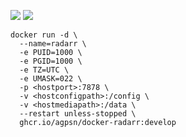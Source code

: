 ![ ](https://ghcr-badge.egpl.dev/agpsn/docker-radarr/size?tag=develop&color=black&label=SIZE&ignore=latest)
![ ](https://ghcr-badge.egpl.dev/agpsn/docker-radarr/latest_tag?color=black&label=VERSION&ignore=latest)

```
docker run -d \
  --name=radarr \
  -e PUID=1000 \
  -e PGID=1000 \
  -e TZ=UTC \
  -e UMASK=022 \
  -p <hostport>:7878 \
  -v <hostconfigpath>:/config \
  -v <hostmediapath>:/data \
  --restart unless-stopped \
  ghcr.io/agpsn/docker-radarr:develop
```
